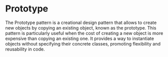 # Prototype

The Prototype pattern is a creational design pattern that allows to create new objects by copying an existing object, known as the prototype. This pattern is particularly useful when the cost of creating a new object is more expensive than copying an existing one.
It provides a way to instantiate objects without specifying their concrete classes, promoting flexibility and reusability in code.
